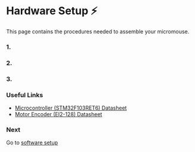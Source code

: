 # Hardware Setup :zap:
This page contains the procedures needed to assemble your micromouse.

### 1.

### 2.

### 3.

### Useful Links
- [Microcontroller (STM32F103RET6) Datasheet](https://static6.arrow.com/aropdfconversion/e79ced670cb149ee24e5f1de20d472baa245090d/403en.stm32f103rc.pdf)
- [Motor Encoder (EI2-128) Datasheet](http://www.robotstorehk.com/soccer/doc/ie2-512.pdf)

### Next
<!-- Link to software repo README -->
Go to [software setup](https://github.com/Spain2394/MicromouseV1/blob/master/Wiki/Software-Setup.md)
